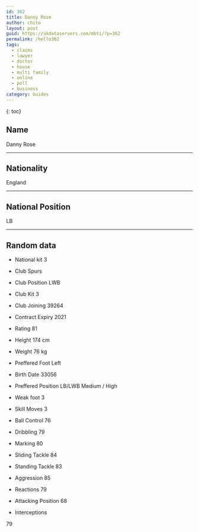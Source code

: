 ```yaml
---
id: 362
title: Danny Rose
author: chito
layout: post
guid: https://ukdataservers.com/mbti/?p=362
permalink: /hello362
tags:
  - claims
  - lawyer
  - doctor
  - house
  - multi family
  - online
  - poll
  - business
category: Guides
---
```



{: toc}

## Name  
Danny Rose 

* * *

## Nationality  
England 

* * *

## National Position  
LB 

* * *

## Random data 

  * National kit 
3 

  * Club 
Spurs 

  * Club Position 
LWB 

  * Club Kit 
3 

  * Club Joining 
39264 

  * Contract Expiry 
2021 

  * Rating 
81 

  * Height 
174 cm 

  * Weight 
76 kg 

  * Preffered Foot 
Left 

  * Birth Date 
33056 

  * Preffered Position 
LB/LWB Medium / High 

  * Weak foot 
3 

  * Skill Moves 
3 

  * Ball Control 
76 

  * Dribbling 
79 

  * Marking 
80 

  * Sliding Tackle 
84 

  * Standing Tackle 
83 

  * Aggression 
85 

  * Reactions 
79 

  * Attacking Position 
68 

  * Interceptions 

79